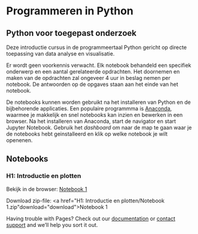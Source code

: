 # Programmeren in Python

## Python voor toegepast onderzoek

Deze introductie cursus in de programmeertaal Python gericht op directe toepassing van data analyse en visualisatie.

Er wordt geen voorkennis verwacht. Elk notebook behandeld een specifiek onderwerp en een aantal gerelateerde opdrachten. Het doornemen en maken van de opdrachten zal ongeveer 4 uur in beslag nemen per notebook. De antwoorden op de opgaves staan aan het einde van het notebook. 

De notebooks kunnen worden gebruikt na het installeren van Python en de bijbehorende applicaties. Een populaire programmma is [Anaconda](https://www.anaconda.com/), waarmee je makkelijk en snel notebooks kan inzien en bewerken in een browser. Na het installeren van Anaconda, start de navigator en start Jupyter Notebook. Gebruik het _dashboard_ om naar de map te gaan waar je de notebooks hebt geinstalleerd en klik op welke notebook je wilt openenen.

## Notebooks

### H1: Introductie en plotten
Bekijk in de browser: [Notebook 1](http://nbviewer.org/github/mmgalis/programmeren_in_python/blob/main/H1%3A%20Introductie%20en%20plotten/notebook1nl_sol.ipynb)

Download zip-file: <a href="H1: Introductie en plotten/Notebook 1.zip"download="download">Notebook 1</a>


Having trouble with Pages? Check out our [documentation](https://docs.github.com/categories/github-pages-basics/) or [contact support](https://support.github.com/contact) and we’ll help you sort it out.
